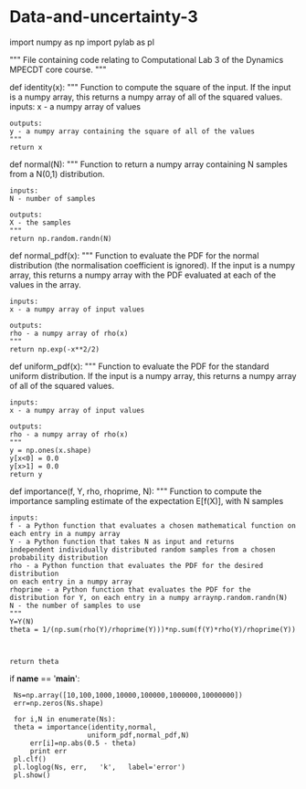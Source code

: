 Data-and-uncertainty-3
======================
import numpy as np
import pylab as pl

"""
File containing code relating to Computational Lab 3 of the Dynamics
MPECDT core course.
"""

def identity(x):
    """
    Function to compute the square of the input. If the input is 
    a numpy array, this returns a numpy array of all of the squared values.
    inputs:
    x - a numpy array of values

    outputs:
    y - a numpy array containing the square of all of the values
    """
    return x

def normal(N):
    """
    Function to return a numpy array containing N samples from 
    a N(0,1) distribution.
    
    inputs:
    N - number of samples
    
    outputs:
    X - the samples
    """
    return np.random.randn(N)

def normal_pdf(x):
    """
    Function to evaluate the PDF for the normal distribution (the
    normalisation coefficient is ignored). If the input is a numpy
    array, this returns a numpy array with the PDF evaluated at each
    of the values in the array.

    inputs:
    x - a numpy array of input values
    
    outputs:
    rho - a numpy array of rho(x)
    """
    return np.exp(-x**2/2)

def uniform_pdf(x):
    """
    Function to evaluate the PDF for the standard uniform
    distribution. If the input is a numpy array, this returns a numpy
    array of all of the squared values.

    inputs:
    x - a numpy array of input values
    
    outputs:
    rho - a numpy array of rho(x)
    """
    y = np.ones(x.shape)
    y[x<0] = 0.0
    y[x>1] = 0.0
    return y

def importance(f, Y, rho, rhoprime, N):
    """
    Function to compute the importance sampling estimate of the
    expectation E[f(X)], with N samples

    inputs:
    f - a Python function that evaluates a chosen mathematical function on
    each entry in a numpy array
    Y - a Python function that takes N as input and returns
    independent individually distributed random samples from a chosen
    probability distribution
    rho - a Python function that evaluates the PDF for the desired distribution
    on each entry in a numpy array
    rhoprime - a Python function that evaluates the PDF for the
    distribution for Y, on each entry in a numpy arraynp.random.randn(N)
    N - the number of samples to use
    """
    Y=Y(N)
    theta = 1/(np.sum(rho(Y)/rhoprime(Y)))*np.sum(f(Y)*rho(Y)/rhoprime(Y))
   


    return theta
if __name__ == '__main__':
    
    
     Ns=np.array([10,100,1000,10000,100000,1000000,10000000])
     err=np.zeros(Ns.shape)

     for i,N in enumerate(Ns):
	 theta = importance(identity,normal,
                       uniform_pdf,normal_pdf,N)
         err[i]=np.abs(0.5 - theta)
         print err
     pl.clf()
     pl.loglog(Ns, err,   'k',   label='error')
     pl.show()
    
    
